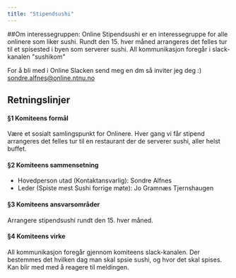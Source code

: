 ```yaml
---
title: "Stipendsushi"
---
```


##Om interessegruppen:
Online Stipendsushi er en interessegruppe for alle onlinere som liker sushi. Rundt den 15. hver måned arrangeres det felles tur til et spisested i byen som serverer sushi. All kommunikasjon foregår i slack-kanalen "sushikom"

For å bli med i Online Slacken send meg en dm så inviter jeg deg :)
sondre.alfnes@online.ntnu.no

Retningslinjer
------------------
#### §1 Komiteens formål
Være et sosialt samlingspunkt for Onlinere. Hver gang vi får stipend arrangeres det felles tur til en restaurant der de serverer sushi, aller helst buffet.

#### §2 Komiteens sammensetning
* Hovedperson utad (Kontaktansvarlig): Sondre Alfnes 
* Leder (Spiste mest Sushi forrige møte): Jo Gramnæs Tjernshaugen

#### §3 Komiteens ansvarsområder
Arrangere stipendsushi rundt den 15. hver måned.

#### §4 Komiteens virke
All kommunikasjon foregår gjennom komiteens slack-kanalen. Der bestemmes det hvilken dag man skal spsie sushi, og hvor det skal spises. Kan blir med med å reagere til meldingen.
